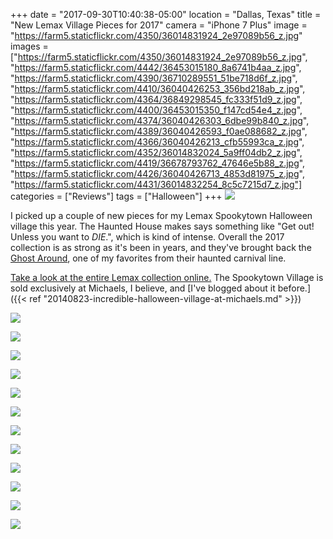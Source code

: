 +++
date = "2017-09-30T10:40:38-05:00"
location = "Dallas, Texas"
title = "New Lemax Village Pieces for 2017"
camera = "iPhone 7 Plus"
image = "https://farm5.staticflickr.com/4350/36014831924_2e97089b56_z.jpg"
images = ["https://farm5.staticflickr.com/4350/36014831924_2e97089b56_z.jpg",
"https://farm5.staticflickr.com/4442/36453015180_8a6741b4aa_z.jpg",
"https://farm5.staticflickr.com/4390/36710289551_51be718d6f_z.jpg",
"https://farm5.staticflickr.com/4410/36040426253_356bd218ab_z.jpg",
"https://farm5.staticflickr.com/4364/36849298545_fc333f51d9_z.jpg",
"https://farm5.staticflickr.com/4400/36453015350_f147cd54e4_z.jpg",
"https://farm5.staticflickr.com/4374/36040426303_6dbe99b840_z.jpg",
"https://farm5.staticflickr.com/4389/36040426593_f0ae088682_z.jpg",
"https://farm5.staticflickr.com/4366/36040426213_cfb55993ca_z.jpg",
"https://farm5.staticflickr.com/4352/36014832024_5a9ff04db2_z.jpg",
"https://farm5.staticflickr.com/4419/36678793762_47646e5b88_z.jpg",
"https://farm5.staticflickr.com/4426/36040426713_4853d81975_z.jpg",
"https://farm5.staticflickr.com/4431/36014832254_8c5c7215d7_z.jpg"]
categories = ["Reviews"]
tags = ["Halloween"]
+++
![](https://live.staticflickr.com/4350/36014831924_f50f3785ae_k.jpg)
<!--more-->

I picked up a couple of new pieces for my Lemax Spookytown Halloween village this year. The Haunted House makes says something like "Get out! Unless you want to _DIE_.", which is kind of intense. Overall the 2017 collection is as strong as it's been in years, and they've brought back the [Ghost Around](https://www.lemaxcollection.com/villages/spooky-town/sights-and-sounds/ghost-around-74221), one of my favorites from their haunted carnival line.

[Take a look at the entire Lemax collection online.](http://www.lemaxcollection.com/villages/spooky-town/sights-and-sounds) The Spookytown Village is sold exclusively at Michaels, I believe, and [I've blogged about it before.]({{< ref "20140823-incredible-halloween-village-at-michaels.md" >}})

![](https://live.staticflickr.com/4442/36453015180_5ab5cb7397_k.jpg)

![](https://live.staticflickr.com/4390/36710289551_2225efba50_k.jpg)

![](https://live.staticflickr.com/4410/36040426253_4c1226d241_k.jpg)

![](https://live.staticflickr.com/4364/36849298545_03ddb9d7ab_k.jpg)

![](https://live.staticflickr.com/4400/36453015350_261177d824_k.jpg)

![](https://live.staticflickr.com/4374/36040426303_fc7741f3b6_k.jpg)

![](https://live.staticflickr.com/4389/36040426593_5757d0f99d_k.jpg)

![](https://live.staticflickr.com/4366/36040426213_0006b600c2_k.jpg)

![](https://live.staticflickr.com/4352/36014832024_841b4533e9_k.jpg)

![](https://live.staticflickr.com/4419/36678793762_052992ae72_k.jpg)

![](https://live.staticflickr.com/4426/36040426713_b215998f32_k.jpg)

![](https://live.staticflickr.com/4431/36014832254_279892ca59_k.jpg)
